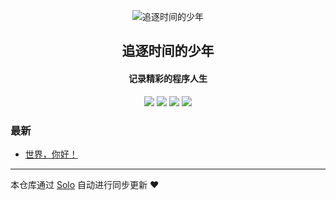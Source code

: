 <p align="center"><img alt="追逐时间的少年" src="https://static.b3log.org/images/brand/solo-32.png"></p><h2 align="center">
追逐时间的少年
</h2>

<h4 align="center">记录精彩的程序人生</h4>
<p align="center"><a title="追逐时间的少年" target="_blank" href="https://github.com/Reason0701/solo-blog"><img src="https://img.shields.io/github/last-commit/Reason0701/solo-blog.svg?style=flat-square&color=FF9900"></a>
<a title="GitHub repo size in bytes" target="_blank" href="https://github.com/Reason0701/solo-blog"><img src="https://img.shields.io/github/repo-size/Reason0701/solo-blog.svg?style=flat-square"></a>
<a title="Solo Version" target="_blank" href="https://github.com/b3log/solo/releases"><img src="https://img.shields.io/badge/solo-3.6.5-f1e05a.svg?style=flat-square&color=blueviolet"></a>
<a title="Hits" target="_blank" href="https://github.com/b3log/hits"><img src="https://hits.b3log.org/Reason0701/solo-blog.svg"></a></p>

### 最新

* [世界，你好！](https://www.anrs.net/hello-solo)



---

本仓库通过 [Solo](https://github.com/b3log/solo) 自动进行同步更新 ❤️ 